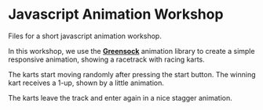 # Javascript Animation Workshop
Files for a short javascript animation workshop. 

In this workshop, we use the [**Greensock**](https://www.greensock.com) animation library to create a simple
responsive animation, showing a racetrack with racing karts.

The karts start moving randomly after pressing the start button.
The winning kart receives a 1-up, shown by a little animation.

The karts leave the track and enter again in a nice stagger animation.
